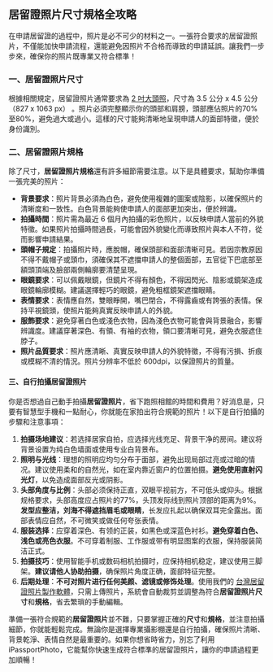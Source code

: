 ## 居留證照片尺寸規格全攻略

在申請居留證的過程中，照片是必不可少的材料之一。一張符合要求的居留證照片，不僅能加快申請流程，還能避免因照片不合格而導致的申請延誤。讓我們一步步來，確保你的照片既專業又符合標準！

### 一、居留證照片尺寸
根據相關規定，居留證照片通常要求為 [2 吋大頭照](https://ipassportphoto.com/zh-tw/requirements/35x45mm-photo)，尺寸為 3.5 公分 x 4.5 公分（827 x 1063 px） 。照片必須完整顯示你的頭部和肩膀，頭部應佔照片的70%至80%，避免過大或過小。這樣的尺寸能夠清晰地呈現申請人的面部特徵，便於身份識別。

### 二、居留證照片規格
除了尺寸，**居留證照片規格**還有許多細節需要注意。以下是具體要求，幫助你準備一張完美的照片：
- **背景要求**：照片背景必須為白色，避免使用複雜的圖案或陰影，以確保照片的清晰度和一致性。白色背景能夠使申請人的面部更加突出，便於辨識。
- **拍攝時間**：照片需為最近 6 個月內拍攝的彩色照片，以反映申請人當前的外貌特徵。如果照片拍攝時間過長，可能會因外貌變化而導致照片與本人不符，從而影響申請結果。
- **頭帽子規定**：拍攝照片時，應脫帽，確保頭部和面部清晰可見。若因宗教原因不得不戴帽子或頭巾，須確保其不遮擋申請人的整個面部，五官從下巴底部至額頭頂端及臉部兩側輪廓要清楚呈現。
- **眼鏡要求**：可以佩戴眼鏡，但鏡片不得有顏色，不得因閃光、陰影或鏡架造成眼鏡輪廓模糊。建議選擇輕巧的眼鏡，避免粗框鏡架遮擋眼睛。
- **表情要求**：表情應自然，雙眼睜開，嘴巴閉合，不得露齒或有誇張的表情。保持平視鏡頭，使照片能夠真實反映申請人的外貌。
- **服飾要求**：避免穿著白色或淺色衣物，因為淺色衣物可能會與背景融合，影響辨識度。建議穿著深色、有領、有袖的衣物，領口要清晰可見，避免衣服遮住脖子。
- **照片品質要求**：照片應清晰、真實反映申請人的外貌特徵，不得有污損、折痕或模糊不清的情況。照片分辨率不低於 600dpi，以保證照片的質量。

#### 三、自行拍攝居留證照片
你是否想過自己動手拍攝**居留證照片**，省下跑照相館的時間和費用？好消息是，只要有智慧型手機和一點耐心，你就能在家拍出符合規範的照片！以下是自行拍攝的步驟和注意事項：
1. **拍摄场地建议**：若选择居家自拍，应选择光线充足、背景干净的房间。建议将背景设置为纯白色墙面或使用专业白背景布。
2. **照明与光线**：理想的照明应均匀分布于面部，避免出现局部过亮或过暗的情况。建议使用柔和的自然光，如在室内靠近窗户的位置拍摄。**避免使用直射闪光灯**，以免造成面部反光或阴影。
3. **头部角度与比例**：头部必须保持正直，双眼平视前方，不可低头或仰头。根据规格要求，头部高度应占照片的77%，头顶发际线到照片顶部的距离为9%。**发型应整洁，刘海不得遮挡眉毛或眼睛**，长发应扎起以确保双耳完全露出。面部表情应自然，不可微笑或做任何夸张表情。
4. **服装选择**：应穿着深色、有领的正装，如黑色或深蓝色衬衫。**避免穿着白色、浅色或亮色衣服**。不可穿着制服、工作服或带有明显图案的衣服，保持服装简洁正式。
5. **拍摄技巧**：使用智能手机或数码相机拍摄时，应保持相机稳定，建议使用三脚架。**建议请他人协助拍摄**，确保照片角度正确，面部特征完整。
6. **后期处理**：**不可对照片进行任何美颜、滤镜或修饰处理**。使用我們的 [台灣居留證照片製作軟體](https://ipassportphoto.com/zh-tw/requirements/taiwan_residence)，只需上傳照片，系統會自動裁剪並調整為符合**居留證照片尺寸**和**規格**，省去繁瑣的手動編輯。

準備一張符合規範的**居留證照片**並不難，只要掌握正確的**尺寸**和**規格**，並注意拍攝細節，你就能輕鬆完成。無論你是選擇專業攝影棚還是自行拍攝，確保照片清晰、背景乾淨、表情自然是最重要的。如果你想省時省力，別忘了利用 iPassportPhoto，它能幫你快速生成符合標準的居留證照片，讓你的申請過程更加順暢！

